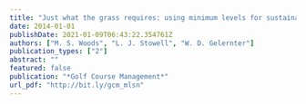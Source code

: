```yaml
---
title: "Just what the grass requires: using minimum levels for sustainable nutrition"
date: 2014-01-01
publishDate: 2021-01-09T06:43:22.354761Z
authors: ["M. S. Woods", "L. J. Stowell", "W. D. Gelernter"]
publication_types: ["2"]
abstract: ""
featured: false
publication: "*Golf Course Management*"
url_pdf: "http://bit.ly/gcm_mlsn"
---
```


